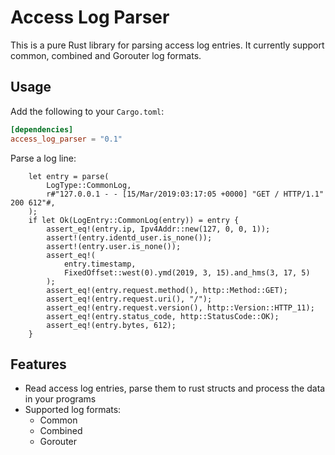 # Access Log Parser

This is a pure Rust library for parsing access log entries. It currently support common, combined and Gorouter log formats.

## Usage

Add the following to your `Cargo.toml`:

```toml
[dependencies]
access_log_parser = "0.1"
```

Parse a log line:

```
    let entry = parse(
        LogType::CommonLog,
        r#"127.0.0.1 - - [15/Mar/2019:03:17:05 +0000] "GET / HTTP/1.1" 200 612"#,
    );
    if let Ok(LogEntry::CommonLog(entry)) = entry {
        assert_eq!(entry.ip, Ipv4Addr::new(127, 0, 0, 1));
        assert!(entry.identd_user.is_none());
        assert!(entry.user.is_none());
        assert_eq!(
            entry.timestamp,
            FixedOffset::west(0).ymd(2019, 3, 15).and_hms(3, 17, 5)
        );
        assert_eq!(entry.request.method(), http::Method::GET);
        assert_eq!(entry.request.uri(), "/");
        assert_eq!(entry.request.version(), http::Version::HTTP_11);
        assert_eq!(entry.status_code, http::StatusCode::OK);
        assert_eq!(entry.bytes, 612);
    }
```

## Features

* Read access log entries, parse them to rust structs and process the data in your programs
* Supported log formats:
  - Common
  - Combined
  - Gorouter

